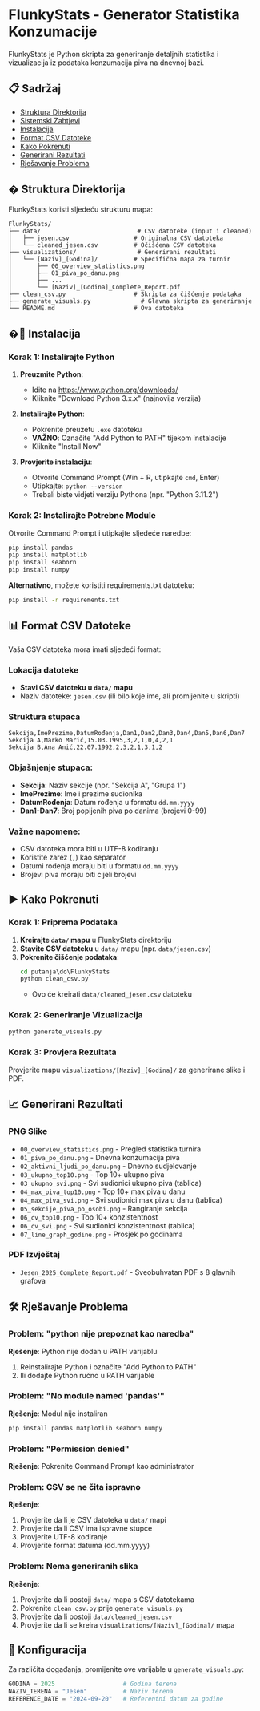 # FlunkyStats - Generator Statistika Konzumacije

FlunkyStats je Python skripta za generiranje detaljnih statistika i vizualizacija iz podataka konzumacija piva na dnevnoj bazi.

## 📋 Sadržaj
- [Struktura Direktorija](#struktura-direktorija)
- [Sistemski Zahtjevi](#sistemski-zahtjevi)
- [Instalacija](#instalacija)
- [Format CSV Datoteke](#format-csv-datoteke)
- [Kako Pokrenuti](#kako-pokrenuti)
- [Generirani Rezultati](#generirani-rezultati)
- [Rješavanje Problema](#rješavanje-problema)

## � Struktura Direktorija

FlunkyStats koristi sljedeću strukturu mapa:

```
FlunkyStats/
├── data/                           # CSV datoteke (input i cleaned)
│   ├── jesen.csv                  # Originalna CSV datoteka
│   └── cleaned_jesen.csv          # Očišćena CSV datoteka
├── visualizations/                 # Generirani rezultati
│   └── [Naziv]_[Godina]/          # Specifična mapa za turnir
│       ├── 00_overview_statistics.png
│       ├── 01_piva_po_danu.png
│       ├── ...
│       └── [Naziv]_[Godina]_Complete_Report.pdf
├── clean_csv.py                   # Skripta za čišćenje podataka
├── generate_visuals.py              # Glavna skripta za generiranje
└── README.md                      # Ova datoteka
```

## �🔧 Instalacija

### Korak 1: Instalirajte Python

1. **Preuzmite Python**:
   - Idite na https://www.python.org/downloads/
   - Kliknite "Download Python 3.x.x" (najnovija verzija)

2. **Instalirajte Python**:
   - Pokrenite preuzetu `.exe` datoteku
   - **VAŽNO**: Označite "Add Python to PATH" tijekom instalacije
   - Kliknite "Install Now"

3. **Provjerite instalaciju**:
   - Otvorite Command Prompt (Win + R, utipkajte `cmd`, Enter)
   - Utipkajte: `python --version`
   - Trebali biste vidjeti verziju Pythona (npr. "Python 3.11.2")

### Korak 2: Instalirajte Potrebne Module

Otvorite Command Prompt i utipkajte sljedeće naredbe:

```cmd
pip install pandas
pip install matplotlib
pip install seaborn
pip install numpy
```

**Alternativno**, možete koristiti requirements.txt datoteku:
```cmd
pip install -r requirements.txt
```

## 📊 Format CSV Datoteke

Vaša CSV datoteka mora imati sljedeći format:

### Lokacija datoteke
- **Stavi CSV datoteku u `data/` mapu**
- Naziv datoteke: `jesen.csv` (ili bilo koje ime, ali promijenite u skripti)

### Struktura stupaca
```csv
Sekcija,ImePrezime,DatumRođenja,Dan1,Dan2,Dan3,Dan4,Dan5,Dan6,Dan7
Sekcija A,Marko Marić,15.03.1995,3,2,1,0,4,2,1
Sekcija B,Ana Anić,22.07.1992,2,3,2,1,3,1,2
```

### Objašnjenje stupaca:
- **Sekcija**: Naziv sekcije (npr. "Sekcija A", "Grupa 1")
- **ImePrezime**: Ime i prezime sudionika
- **DatumRođenja**: Datum rođenja u formatu `dd.mm.yyyy`
- **Dan1-Dan7**: Broj popijenih piva po danima (brojevi 0-99)

### Važne napomene:
- CSV datoteka mora biti u UTF-8 kodiranju
- Koristite zarez (`,`) kao separator
- Datumi rođenja moraju biti u formatu `dd.mm.yyyy`
- Brojevi piva moraju biti cijeli brojevi

## ▶️ Kako Pokrenuti

### Korak 1: Priprema Podataka

1. **Kreirajte `data/` mapu** u FlunkyStats direktoriju
2. **Stavite CSV datoteku** u `data/` mapu (npr. `data/jesen.csv`)
3. **Pokrenite čišćenje podataka**:
   ```cmd
   cd putanja\do\FlunkyStats
   python clean_csv.py
   ```
   - Ovo će kreirati `data/cleaned_jesen.csv` datoteku

### Korak 2: Generiranje Vizualizacija

```cmd
python generate_visuals.py
```

### Korak 3: Provjera Rezultata

Provjerite mapu `visualizations/[Naziv]_[Godina]/` za generirane slike i PDF.

## 📈 Generirani Rezultati

### PNG Slike
- `00_overview_statistics.png` - Pregled statistika turnira
- `01_piva_po_danu.png` - Dnevna konzumacija piva
- `02_aktivni_ljudi_po_danu.png` - Dnevno sudjelovanje
- `03_ukupno_top10.png` - Top 10+ ukupno piva
- `03_ukupno_svi.png` - Svi sudionici ukupno piva (tablica)
- `04_max_piva_top10.png` - Top 10+ max piva u danu
- `04_max_piva_svi.png` - Svi sudionici max piva u danu (tablica)
- `05_sekcije_piva_po_osobi.png` - Rangiranje sekcija
- `06_cv_top10.png` - Top 10+ konzistentnost
- `06_cv_svi.png` - Svi sudionici konzistentnost (tablica)
- `07_line_graph_godine.png` - Prosjek po godinama

### PDF Izvještaj
- `Jesen_2025_Complete_Report.pdf` - Sveobuhvatan PDF s 8 glavnih grafova

## 🛠️ Rješavanje Problema

### Problem: "python nije prepoznat kao naredba"
**Rješenje**: Python nije dodan u PATH varijablu
1. Reinstalirajte Python i označite "Add Python to PATH"
2. Ili dodajte Python ručno u PATH varijable

### Problem: "No module named 'pandas'"
**Rješenje**: Modul nije instaliran
```cmd
pip install pandas matplotlib seaborn numpy
```

### Problem: "Permission denied"
**Rješenje**: Pokrenite Command Prompt kao administrator

### Problem: CSV se ne čita ispravno
**Rješenje**: 
1. Provjerite da li je CSV datoteka u `data/` mapi
2. Provjerite da li CSV ima ispravne stupce
3. Provjerite UTF-8 kodiranje
4. Provjerite format datuma (dd.mm.yyyy)

### Problem: Nema generiranih slika
**Rješenje**:
1. Provjerite da li postoji `data/` mapa s CSV datotekama
2. Pokrenite `clean_csv.py` prije `generate_visuals.py`
3. Provjerite da li postoji `data/cleaned_jesen.csv`
4. Provjerite da li se kreira `visualizations/[Naziv]_[Godina]/` mapa

## 📝 Konfiguracija

Za različita događanja, promijenite ove varijable u `generate_visuals.py`:

```python
GODINA = 2025                   # Godina terena
NAZIV_TERENA = "Jesen"          # Naziv terena
REFERENCE_DATE = "2024-09-20"   # Referentni datum za godine
```